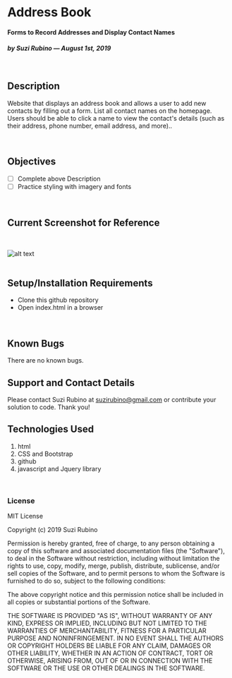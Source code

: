 # Address Book
#### Forms to Record Addresses and Display Contact Names
#### _**by Suzi Rubino — August 1st, 2019**_
<br>

## Description
Website that displays an address book and allows a user to add new contacts by filling out a form. List all contact names on the homepage. Users should be able to click a name to view the contact's details (such as their address, phone number, email address, and more)..

<br>

## Objectives
- [ ] Complete above Description
- [ ] Practice styling with imagery and fonts

<br>

## Current Screenshot for Reference
<br>

![alt text](https://raw.githubusercontent.com/rerun1/marketplace/master/img/screenShot7-31-19.png)
<br>
<br>

## Setup/Installation Requirements
* Clone this github repository
* Open index.html in a browser
<br>

## Known Bugs
 There are no known bugs.
 <br>

## Support and Contact Details
Please contact Suzi Rubino at suzirubino@gmail.com or contribute your solution to code. Thank you!
<br>

## Technologies Used
1. html
2. CSS and Bootstrap
3. github
4. javascript and Jquery library

<br>

### License
MIT License

Copyright (c) 2019 Suzi Rubino

Permission is hereby granted, free of charge, to any person obtaining a copy
of this software and associated documentation files (the "Software"), to deal
in the Software without restriction, including without limitation the rights
to use, copy, modify, merge, publish, distribute, sublicense, and/or sell
copies of the Software, and to permit persons to whom the Software is
furnished to do so, subject to the following conditions:

The above copyright notice and this permission notice shall be included in all
copies or substantial portions of the Software.

THE SOFTWARE IS PROVIDED "AS IS", WITHOUT WARRANTY OF ANY KIND, EXPRESS OR
IMPLIED, INCLUDING BUT NOT LIMITED TO THE WARRANTIES OF MERCHANTABILITY,
FITNESS FOR A PARTICULAR PURPOSE AND NONINFRINGEMENT. IN NO EVENT SHALL THE
AUTHORS OR COPYRIGHT HOLDERS BE LIABLE FOR ANY CLAIM, DAMAGES OR OTHER
LIABILITY, WHETHER IN AN ACTION OF CONTRACT, TORT OR OTHERWISE, ARISING FROM,
OUT OF OR IN CONNECTION WITH THE SOFTWARE OR THE USE OR OTHER DEALINGS IN THE
SOFTWARE.
